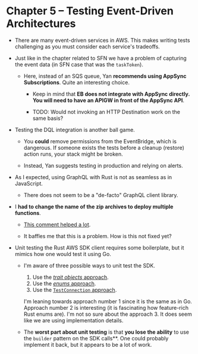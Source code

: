 # Chapter 5 – Testing Event-Driven Architectures

- There are many event-driven services in AWS. This makes writing tests challenging as you must consider each service's tradeoffs.

- Just like in the chapter related to SFN we have a problem of capturing the event data (in SFN case that was the `taskToken`).

  - Here, instead of an SQS queue, Yan **recommends using AppSync Subscriptions**. Quite an interesting choice.

    - Keep in mind that **EB does not integrate with AppSync directly. You will need to have an APIGW in front of the AppSync API**.

    - TODO: Would not invoking an HTTP Destination work on the same basis?

- Testing the DQL integration is another ball game.

  - You **could** remove permissions from the EventBridge, which is dangerous. If someone exists the tests before a cleanup (restore) action runs, your stack might be broken.

  - Instead, Yan suggests testing in production and relying on alerts.

- As I expected, using GraphQL with Rust is not as seamless as in JavaScript.

  - There does not seem to be a "de-facto" GraphQL client library.

- I **had to change the name of the zip archives to deploy multiple functions**.

  - [This comment helped a lot](https://github.com/serverless/serverless/issues/3696#issuecomment-559310048).

  - It baffles me that this is a problem. How is this not fixed yet?

- Unit testing the Rust AWS SDK client requires some boilerplate, but it mimics how one would test it using Go.

  - I'm aware of three possible ways to unit test the SDK.

    1. Use the [_trait objects_ approach](https://docs.aws.amazon.com/sdk-for-rust/latest/dg/testing.html#testing-1).
    2. Use the [_enums_ approach](https://docs.aws.amazon.com/sdk-for-rust/latest/dg/testing.html#testing-2).
    3. Use the [`TestConnection` approach](https://github.com/awslabs/aws-sdk-rust/issues/199#issuecomment-904558631).

    I'm leaning towards approach number 1 since it is the same as in Go. Approach number 2 is interesting (it is fascinating how feature-rich Rust enums are). I'm not so sure about the approach 3. It does seem like we are using implementation details.

  - The **worst part about unit testing** is that **you lose the ability** to use the `builder` pattern on the SDK calls**.
    One could probably implement it back, but it appears to be a lot of work.
